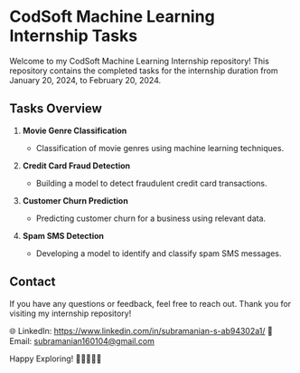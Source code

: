 # CodSoft Machine Learning Internship Tasks

Welcome to my CodSoft Machine Learning Internship repository! This repository contains the completed tasks for the internship duration from January 20, 2024, to February 20, 2024.

## Tasks Overview

1. **Movie Genre Classification**
   - Classification of movie genres using machine learning techniques.

2. **Credit Card Fraud Detection**
   - Building a model to detect fraudulent credit card transactions.

3. **Customer Churn Prediction**
   - Predicting customer churn for a business using relevant data.

4. **Spam SMS Detection**
   - Developing a model to identify and classify spam SMS messages.


## Contact

If you have any questions or feedback, feel free to reach out. Thank you for visiting my internship repository!

🌐 LinkedIn: https://www.linkedin.com/in/subramanian-s-ab94302a1/
📧 Email: subramanian160104@gmail.com

Happy Exploring! 🚀👩‍💻👨‍💻
